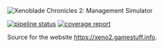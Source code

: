 ![Xenoblade Chronicles 2: Management Simulator](https://gitlab.com/gamestuff.info/xeno2/raw/master/assets/static/logo.png)

[![pipeline status](https://gitlab.com/gamestuff.info/xeno2/badges/master/pipeline.svg)](https://gitlab.com/gamestuff.info/xeno2/commits/master)
[![coverage report](https://gitlab.com/gamestuff.info/xeno2/badges/master/coverage.svg)](https://gitlab.com/gamestuff.info/xeno2/commits/master)

Source for the website https://xeno2.gamestuff.info.
